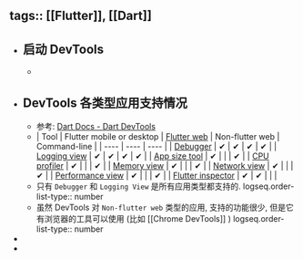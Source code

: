 tags:: [[Flutter]], [[Dart]]
---

- ## 启动 DevTools
	-
- ## DevTools 各类型应用支持情况
	- 参考: [Dart Docs - Dart DevTools](https://dart.dev/tools/dart-devtools)
	- | Tool | Flutter mobile or desktop | [Flutter web](https://docs.flutter.dev/tools/devtools/overview) | Non-flutter web | Command-line |
	  | ---- | ---- | ---- |
	  | [Debugger](https://docs.flutter.dev/tools/devtools/debugger) | ✔ | ✔ | ✔ | ✔ |
	  | [Logging view](https://docs.flutter.dev/tools/devtools/logging) | ✔ | ✔ | ✔ | ✔ |
	  | [App size tool](https://docs.flutter.dev/tools/devtools/app-size) | ✔ |  |  | ✔ |
	  | [CPU profiler](https://docs.flutter.dev/tools/devtools/cpu-profiler) | ✔ |  |  | ✔ |
	  | [Memory view](https://docs.flutter.dev/tools/devtools/memory) | ✔ |  |  | ✔ |
	  | [Network view](https://docs.flutter.dev/tools/devtools/network) | ✔ |  |  | ✔ |
	  | [Performance view](https://docs.flutter.dev/tools/devtools/performance) | ✔ |  |  | ✔ |
	  | [Flutter inspector](https://docs.flutter.dev/tools/devtools/inspector) | ✔ | ✔ |  |  |
	- 只有 `Debugger` 和 `Logging View` 是所有应用类型都支持的.
	  logseq.order-list-type:: number
	- 虽然 DevTools 对 `Non-flutter web` 类型的应用, 支持的功能很少, 但是它有浏览器的工具可以使用 (比如 [[Chrome DevTools]] )
	  logseq.order-list-type:: number
-
-